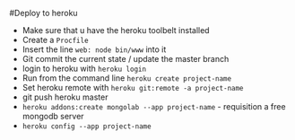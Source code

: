 #Deploy to heroku

 - Make sure that u have the heroku toolbelt installed
 - Create a ``` Procfile ```
 - Insert the line ``` web: node bin/www ``` into it
 - Git commit the current state / update the master branch
 - login to heroku with ```heroku login```
 - Run from the command line ``` heroku create project-name ```
 - Set heroku remote with ```heroku git:remote -a project-name```
 - git push heroku master
 - ``` heroku addons:create mongolab --app project-name ``` - requisition a free mongodb server
 - ``` heroku config --app project-name ```
